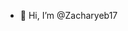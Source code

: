- 👋 Hi, I’m @Zacharyeb17


<!---
Zacharyeb17/Zacharyeb17 is a ✨ special ✨ repository because its `README.md` (this file) appears on your GitHub profile.
You can click the Preview link to take a look at your changes.
--->
